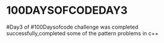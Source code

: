 # 100DAYSOFCODEDAY3
#Day3 of #100Daysofcode challenge was completed successfully,completed  some of the pattern problems in c++

